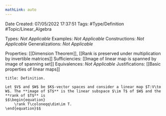 ```yaml
---
mathLink: auto
---
```


<div class="topSpace"></div>

Date Created: 07/05/2022 17:37:51
Tags: #Type/Definition #Topic/Linear_Algebra

Types: _Not Applicable_
Examples: _Not Applicable_
Constructions: _Not Applicable_
Generalizations: _Not Applicable_

Properties: [[Dimension Theorem]], [[Rank is preserved under multiplication by invertible matrices]]
Sufficiencies: [[Image of linear map is spanned by image of spanning set]]
Equivalences: _Not Applicable_
Justifications: [[Basic properties of linear maps]]

``` ad-Definition
title: Definition.

Let $V$ and $W$ be $K$-vector spaces and consider a linear map $T:V\to W$. The **image of $T$** is the linear subspace $\im T$ of $W$ and the **rank of $T$** is
$$\begin{equation}
    \rank T\coloneqq\dim\im T.
\end{equation}$$

```
